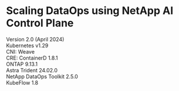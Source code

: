 # Scaling DataOps using NetApp AI Control Plane
Version 2.0 (April 2024) <br />
Kubernetes v1.29 <br />
CNI: Weave <br />
CRE: ContainerD 1.8.1<br />
ONTAP 9.13.1 <br />
Astra Trident 24.02.0 <br />
NetApp DataOps Toolkit 2.5.0 <br />
KubeFlow 1.8 <br />
